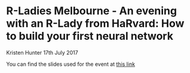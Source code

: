 R-Ladies Melbourne - An evening with an R-Lady from HaRvard: How to build your first neural network
================
Kristen Hunter
17th July 2017

You can find the slides used for the event at [this link](http://rpubs.com/khunter/rladiesmelb)
